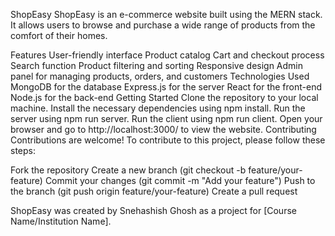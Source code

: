 ShopEasy
ShopEasy is an e-commerce website built using the MERN stack. It allows users to browse and purchase a wide range of products from the comfort of their homes.

Features
User-friendly interface
Product catalog
Cart and checkout process
Search function
Product filtering and sorting
Responsive design
Admin panel for managing products, orders, and customers
Technologies Used
MongoDB for the database
Express.js for the server
React for the front-end
Node.js for the back-end
Getting Started
Clone the repository to your local machine.
Install the necessary dependencies using npm install.
Run the server using npm run server.
Run the client using npm run client.
Open your browser and go to http://localhost:3000/ to view the website.
Contributing
Contributions are welcome! To contribute to this project, please follow these steps:

Fork the repository
Create a new branch (git checkout -b feature/your-feature)
Commit your changes (git commit -m "Add your feature")
Push to the branch (git push origin feature/your-feature)
Create a pull request

ShopEasy was created by Snehashish Ghosh as a project for [Course Name/Institution Name].

